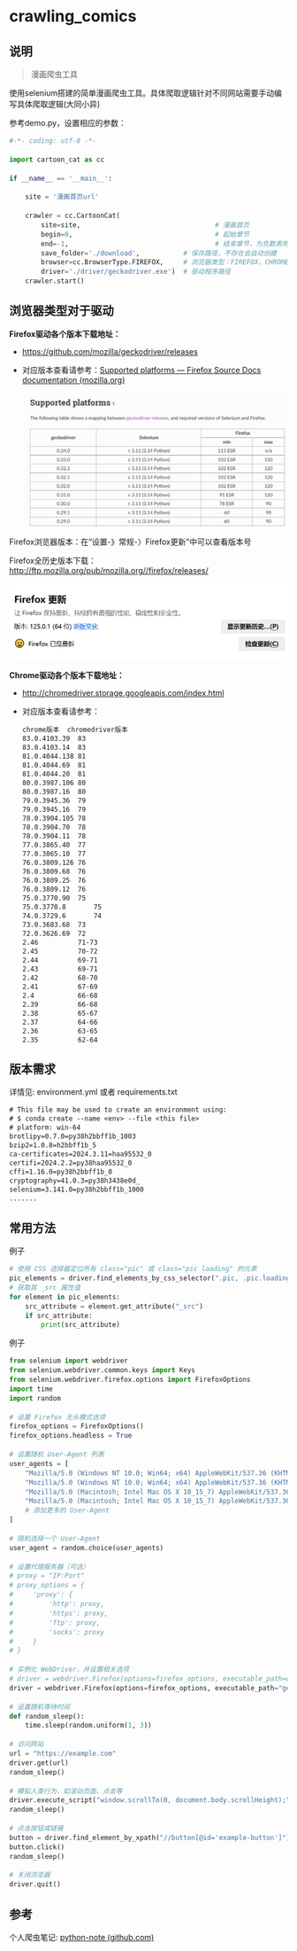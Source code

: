 # crawling_comics

## 说明

> 漫画爬虫工具

使用selenium搭建的简单漫画爬虫工具。具体爬取逻辑针对不同网站需要手动编写具体爬取逻辑(大同小异)

参考demo.py，设置相应的参数：

```python
#-*- coding: utf-8 -*-

import cartoon_cat as cc

if __name__ == '__main__':

    site = '漫画首页url'

    crawler = cc.CartoonCat(
        site=site,                                  # 漫画首页
        begin=0,                                    # 起始章节
        end=-1,                                     # 结束章节，为负数表明不设结束章节
        save_folder='./download',           # 保存路径，不存在会自动创建
        browser=cc.BrowserType.FIREFOX,     # 浏览器类型：FIREFOX，CHROME，SAFARI，IE，PHANTOMJS
        driver='./driver/geckodriver.exe')  # 驱动程序路径                                      
    crawler.start()
```

## 浏览器类型对于驱动

**Firefox驱动各个版本下载地址：**

+  https://github.com/mozilla/geckodriver/releases

+ 对应版本查看请参考：[Supported platforms — Firefox Source Docs documentation (mozilla.org)](https://firefox-source-docs.mozilla.org/testing/geckodriver/Support.html)

  <img src="README.assets/image-20240420204347568.png" alt="image-20240420204347568" style="zoom: 55%;" />

Firefox浏览器版本：在“设置-》常规-〉Firefox更新”中可以查看版本号

Firefox全历史版本下载： http://ftp.mozilla.org/pub/mozilla.org//firefox/releases/

<img src="README.assets/image-20240420204232382.png" alt="image-20240420204232382" style="zoom:67%;" />

**Chrome驱动各个版本下载地址：**  

+ http://chromedriver.storage.googleapis.com/index.html

+ 对应版本查看请参考：

  ```
  chrome版本	chromedriver版本
  83.0.4103.39	83
  83.0.4103.14	83
  81.0.4044.138	81
  81.0.4044.69	81
  81.0.4044.20	81
  80.0.3987.106	80
  80.0.3987.16	80
  79.0.3945.36	79
  79.0.3945.16	79
  78.0.3904.105	78
  78.0.3904.70	78
  78.0.3904.11	78
  77.0.3865.40	77
  77.0.3865.10	77
  76.0.3809.126	76
  76.0.3809.68	76
  76.0.3809.25	76
  76.0.3809.12	76
  75.0.3770.90	75
  75.0.3770.8		75
  74.0.3729.6		74
  73.0.3683.68	73
  72.0.3626.69	72
  2.46			71-73
  2.45			70-72
  2.44			69-71
  2.43			69-71
  2.42			68-70
  2.41			67-69
  2.4 			66-68
  2.39			66-68
  2.38			65-67
  2.37			64-66
  2.36			63-65
  2.35			62-64
  ```

## 版本需求

详情见:  environment.yml 或者 requirements.txt

```
# This file may be used to create an environment using:
# $ conda create --name <env> --file <this file>
# platform: win-64
brotlipy=0.7.0=py38h2bbff1b_1003
bzip2=1.0.8=h2bbff1b_5
ca-certificates=2024.3.11=haa95532_0
certifi=2024.2.2=py38haa95532_0
cffi=1.16.0=py38h2bbff1b_0
cryptography=41.0.3=py38h3438e0d_
selenium=3.141.0=py38h2bbff1b_1000
.......
```

## 常用方法

例子

```python
# 使用 CSS 选择器定位所有 class="pic" 或 class="pic loading" 的元素
pic_elements = driver.find_elements_by_css_selector(".pic, .pic.loading")
# 获取其 _src 属性值
for element in pic_elements:
    src_attribute = element.get_attribute("_src")
    if src_attribute:
        print(src_attribute)
```

例子

```python
from selenium import webdriver
from selenium.webdriver.common.keys import Keys
from selenium.webdriver.firefox.options import FirefoxOptions
import time
import random

# 设置 Firefox 无头模式选项
firefox_options = FirefoxOptions()
firefox_options.headless = True

# 设置随机 User-Agent 列表
user_agents = [
    "Mozilla/5.0 (Windows NT 10.0; Win64; x64) AppleWebKit/537.36 (KHTML, like Gecko) Chrome/91.0.4472.124 Safari/537.36",
    "Mozilla/5.0 (Windows NT 10.0; Win64; x64) AppleWebKit/537.36 (KHTML, like Gecko) Chrome/91.0.4472.124 Safari/537.36 Edg/91.0.864.59",
    "Mozilla/5.0 (Macintosh; Intel Mac OS X 10_15_7) AppleWebKit/537.36 (KHTML, like Gecko) Chrome/91.0.4472.124 Safari/537.36",
    "Mozilla/5.0 (Macintosh; Intel Mac OS X 10_15_7) AppleWebKit/537.36 (KHTML, like Gecko) Chrome/91.0.4472.124 Safari/537.36 Edg/91.0.864.59",
    # 添加更多的 User-Agent
]

# 随机选择一个 User-Agent
user_agent = random.choice(user_agents)

# 设置代理服务器（可选）
# proxy = "IP:Port"
# proxy_options = {
#     'proxy': {
#         'http': proxy,
#         'https': proxy,
#         'ftp': proxy,
#         'socks': proxy
#     }
# }

# 实例化 WebDriver，并设置相关选项
# driver = webdriver.Firefox(options=firefox_options, executable_path=driver_path, seleniumwire_options=proxy_options)
driver = webdriver.Firefox(options=firefox_options, executable_path="geckodriver.exe")

# 设置随机等待时间
def random_sleep():
    time.sleep(random.uniform(1, 3))

# 访问网站
url = "https://example.com"
driver.get(url)
random_sleep()

# 模拟人类行为，如滚动页面、点击等
driver.execute_script("window.scrollTo(0, document.body.scrollHeight);")
random_sleep()

# 点击按钮或链接
button = driver.find_element_by_xpath("//button[@id='example-button']")
button.click()
random_sleep()

# 关闭浏览器
driver.quit()
```

## 参考

个人爬虫笔记:  [python-note (github.com)](https://github.com/Auroraol/python-note/blob/main/爬虫/Python爬虫/Python爬虫.md)

